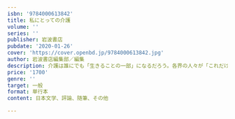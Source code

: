```yaml
---
isbn: '9784000613842'
title: 私にとっての介護
volume: ''
series: ''
publisher: 岩波書店
pubdate: '2020-01-26'
cover: 'https://cover.openbd.jp/9784000613842.jpg'
author: 岩波書店編集部／編集
description: 介護は誰にでも「生きることの一部」になるだろう。各界の人々が「これだけは言いたい」ことを語る。
price: '1700'
genre: ''
target: 一般
format: 単行本
content: 日本文学、評論、随筆、その他

---
```

